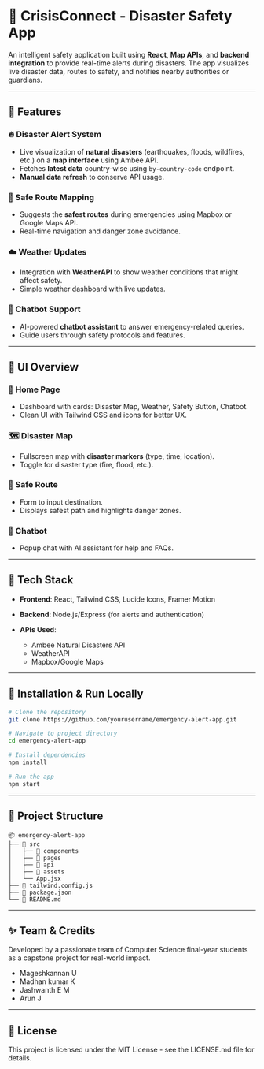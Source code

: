 # 🚨 CrisisConnect - Disaster Safety App

An intelligent safety application built using **React**, **Map APIs**, and **backend integration** to provide real-time alerts during disasters. The app visualizes live disaster data, routes to safety, and notifies nearby authorities or guardians.

---

## 🌟 Features

### 🔥 Disaster Alert System

* Live visualization of **natural disasters** (earthquakes, floods, wildfires, etc.) on a **map interface** using Ambee API.
* Fetches **latest data** country-wise using `by-country-code` endpoint.
* **Manual data refresh** to conserve API usage.

### 🧭 Safe Route Mapping

* Suggests the **safest routes** during emergencies using Mapbox or Google Maps API.
* Real-time navigation and danger zone avoidance.

### ☁️ Weather Updates

* Integration with **WeatherAPI** to show weather conditions that might affect safety.
* Simple weather dashboard with live updates.

### 💬 Chatbot Support

* AI-powered **chatbot assistant** to answer emergency-related queries.
* Guide users through safety protocols and features.

---

## 📱 UI Overview

### 🔘 Home Page

* Dashboard with cards: Disaster Map, Weather, Safety Button, Chatbot.
* Clean UI with Tailwind CSS and icons for better UX.

### 🗺️ Disaster Map

* Fullscreen map with **disaster markers** (type, time, location).
* Toggle for disaster type (fire, flood, etc.).

### 🚶 Safe Route

* Form to input destination.
* Displays safest path and highlights danger zones.

### 🤖 Chatbot

* Popup chat with AI assistant for help and FAQs.

---

## 🔧 Tech Stack

* **Frontend**: React, Tailwind CSS, Lucide Icons, Framer Motion
* **Backend**: Node.js/Express (for alerts and authentication)
* **APIs Used**:

  * Ambee Natural Disasters API
  * WeatherAPI
  * Mapbox/Google Maps

---

## 🚀 Installation & Run Locally

```bash
# Clone the repository
git clone https://github.com/yourusername/emergency-alert-app.git

# Navigate to project directory
cd emergency-alert-app

# Install dependencies
npm install

# Run the app
npm start
```

---

## 📂 Project Structure

```
📦 emergency-alert-app
├── 📁 src
│   ├── 📁 components
│   ├── 📁 pages
│   ├── 📁 api
│   ├── 📁 assets
│   └── App.jsx
├── 📄 tailwind.config.js
├── 📄 package.json
└── 📄 README.md
```

---

## ✨ Team & Credits

Developed by a passionate team of Computer Science final-year students as a capstone project for real-world impact.

* Mageshkannan U
* Madhan kumar K
* Jashwanth E M
* Arun J

---

## 📜 License

This project is licensed under the MIT License - see the LICENSE.md file for details.
